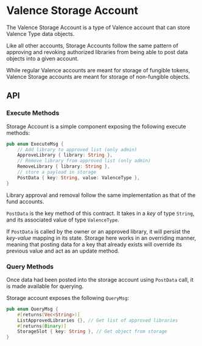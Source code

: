 # Valence Storage Account

The Valence Storage Account is a type of Valence account that can store Valence Type data
objects.

Like all other accounts, Storage Accounts follow the same pattern of approving and revoking
authorized libraries from being able to post data objects into a given account.

While regular Valence accounts are meant for storage of fungible tokens, Valence Storage
accounts are meant for storage of non-fungible objects.

## API

### Execute Methods

Storage Account is a simple component exposing the following execute methods:

```rust
pub enum ExecuteMsg {
    // Add library to approved list (only admin)
    ApproveLibrary { library: String },
    // Remove library from approved list (only admin)
    RemoveLibrary { library: String },
    // store a payload in storage
    PostData { key: String, value: ValenceType },
}
```

Library approval and removal follow the same implementation as that of the fund accounts.

`PostData` is the key method of this contract. It takes in a *key* of type `String`, and its
associated value of type `ValenceType`.

If `PostData` is called by the owner or an approved library, it will persist the *key-value*
mapping in its state. Storage here works in an overriding manner, meaning that posting data
for a key that already exists will override its previous value and act as an update method.

### Query Methods

Once data had been posted into the storage account using `PostData` call, it is made available
for querying.

Storage account exposes the following `QueryMsg`:

```rust
pub enum QueryMsg {
    #[returns(Vec<String>)]
    ListApprovedLibraries {}, // Get list of approved libraries
    #[returns(Binary)]
    StorageSlot { key: String }, // Get object from storage
}
```
